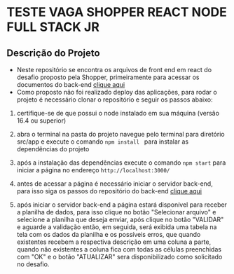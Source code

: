 # TESTE VAGA SHOPPER REACT NODE FULL STACK JR

## Descrição do Projeto

- Neste repositório se encontra os arquivos de front end em react do desafio proposto pela Shopper, primeiramente para acessar os documentos do back-end [clique aqui](https://github.com/VTellesRg/teste-vagas-backend)
- Como proposto não foi realizado deploy das aplicações, para rodar o projeto é necessário clonar o repositório e seguir os passos abaixo:
1. certifique-se de que possui o node instalado em sua máquina (versão 16.4 ou superior)
2. abra o terminal na pasta do projeto navegue pelo terminal para diretório src/app e execute o comando `npm install ` para instalar as dependências do projeto
3. após a instalação das dependências execute o comando  `npm start` para iniciar a página no endereço `http://localhost:3000/`

4. antes de acessar a página é necessário iniciar o servidor back-end, para isso siga os passos do repositório do back-end [clique aqui](https://github.com/VTellesRg/teste-vagas-backend)

5. após iniciar o servidor back-end a página estará disponível para receber a planilha de dados, para isso clique no botão "Selecionar arquivo" e selecione a planilha que deseja enviar, após clique no botão "VALIDAR" e aguarde a validação então, em seguida, será exibida uma tabela na tela com os dados da planilha e os possíveis erros, que quando existentes recebem a respectiva descrição em uma coluna a parte, quando não existentes a coluna fica com todas as células preenchidas com "OK" e o botão "ATUALIZAR" sera disponibilizado como solicitado no desafio.
